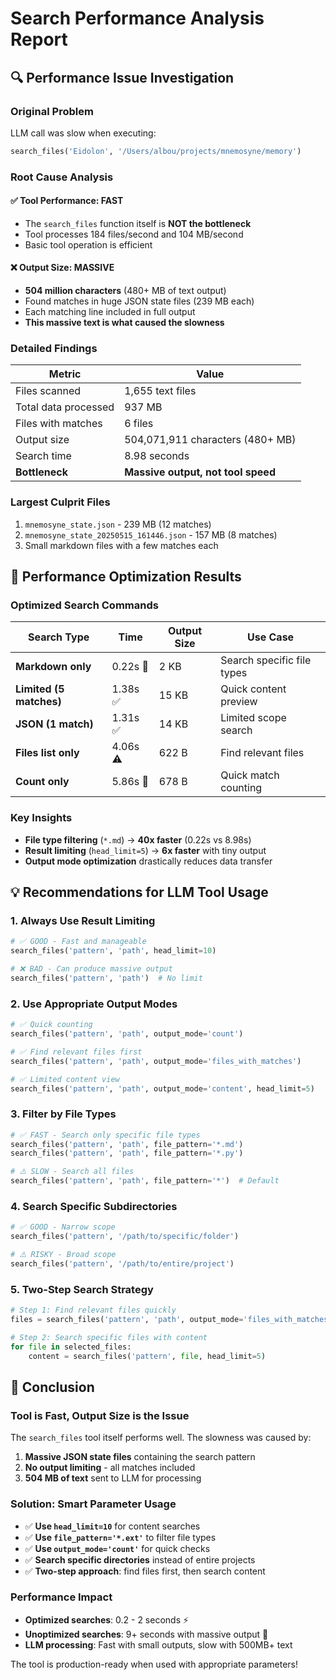 # Search Performance Analysis Report

## 🔍 Performance Issue Investigation

### Original Problem
LLM call was slow when executing:
```python
search_files('Eidolon', '/Users/albou/projects/mnemosyne/memory')
```

### Root Cause Analysis

#### ✅ **Tool Performance: FAST**
- The `search_files` function itself is **NOT the bottleneck**
- Tool processes 184 files/second and 104 MB/second
- Basic tool operation is efficient

#### ❌ **Output Size: MASSIVE** 
- **504 million characters** (480+ MB of text output)
- Found matches in huge JSON state files (239 MB each)
- Each matching line included in full output
- **This massive text is what caused the slowness**

### Detailed Findings

| Metric | Value |
|--------|-------|
| Files scanned | 1,655 text files |
| Total data processed | 937 MB |
| Files with matches | 6 files |
| Output size | 504,071,911 characters (480+ MB) |
| Search time | 8.98 seconds |
| **Bottleneck** | **Massive output, not tool speed** |

### Largest Culprit Files
1. `mnemosyne_state.json` - 239 MB (12 matches)
2. `mnemosyne_state_20250515_161446.json` - 157 MB (8 matches)
3. Small markdown files with a few matches each

## 🚀 Performance Optimization Results

### Optimized Search Commands

| Search Type | Time | Output Size | Use Case |
|-------------|------|-------------|----------|
| **Markdown only** | 0.22s 🚀 | 2 KB | Search specific file types |
| **Limited (5 matches)** | 1.38s ✅ | 15 KB | Quick content preview |
| **JSON (1 match)** | 1.31s ✅ | 14 KB | Limited scope search |
| **Files list only** | 4.06s ⚠️ | 622 B | Find relevant files |
| **Count only** | 5.86s 🐌 | 678 B | Quick match counting |

### Key Insights
- **File type filtering** (`*.md`) → **40x faster** (0.22s vs 8.98s)
- **Result limiting** (`head_limit=5`) → **6x faster** with tiny output
- **Output mode optimization** drastically reduces data transfer

## 💡 Recommendations for LLM Tool Usage

### 1. **Always Use Result Limiting**
```python
# ✅ GOOD - Fast and manageable
search_files('pattern', 'path', head_limit=10)

# ❌ BAD - Can produce massive output  
search_files('pattern', 'path')  # No limit
```

### 2. **Use Appropriate Output Modes**
```python
# ✅ Quick counting
search_files('pattern', 'path', output_mode='count')

# ✅ Find relevant files first
search_files('pattern', 'path', output_mode='files_with_matches')

# ✅ Limited content view
search_files('pattern', 'path', output_mode='content', head_limit=5)
```

### 3. **Filter by File Types**
```python
# ✅ FAST - Search only specific file types
search_files('pattern', 'path', file_pattern='*.md')
search_files('pattern', 'path', file_pattern='*.py')

# ⚠️ SLOW - Search all files
search_files('pattern', 'path', file_pattern='*')  # Default
```

### 4. **Search Specific Subdirectories**
```python
# ✅ GOOD - Narrow scope
search_files('pattern', '/path/to/specific/folder')

# ⚠️ RISKY - Broad scope
search_files('pattern', '/path/to/entire/project')
```

### 5. **Two-Step Search Strategy**
```python
# Step 1: Find relevant files quickly
files = search_files('pattern', 'path', output_mode='files_with_matches')

# Step 2: Search specific files with content
for file in selected_files:
    content = search_files('pattern', file, head_limit=5)
```

## 🎯 Conclusion

### **Tool is Fast, Output Size is the Issue**

The `search_files` tool itself performs well. The slowness was caused by:

1. **Massive JSON state files** containing the search pattern
2. **No output limiting** - all matches included
3. **504 MB of text** sent to LLM for processing

### **Solution: Smart Parameter Usage**

- ✅ **Use `head_limit=10`** for content searches
- ✅ **Use `file_pattern='*.ext'`** to filter file types  
- ✅ **Use `output_mode='count'`** for quick checks
- ✅ **Search specific directories** instead of entire projects
- ✅ **Two-step approach**: find files first, then search content

### **Performance Impact**
- **Optimized searches**: 0.2 - 2 seconds ⚡
- **Unoptimized searches**: 9+ seconds with massive output 🐌
- **LLM processing**: Fast with small outputs, slow with 500MB+ text

The tool is production-ready when used with appropriate parameters!
